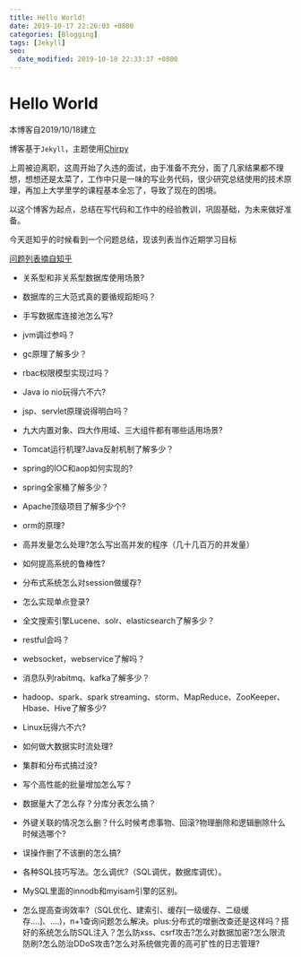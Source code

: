 ```yaml
---
title: Hello World!
date: 2019-10-17 22:26:03 +0800
categories: [Blogging]
tags: [Jekyll]
seo:
  date_modified: 2019-10-18 22:33:37 +0800
---
```


# Hello World

本博客自2019/10/18建立

博客基于`Jekyll`，主题使用[Chirpy](https://jekyllthemes.dev/a-jekyll-theme-with-responsive-web-design-that-focuses-on-text-presentation/)  


上周被迫离职，这周开始了久违的面试，由于准备不充分，面了几家结果都不理想，想想还是太菜了，工作中只是一味的写业务代码，很少研究总结使用的技术原理，再加上大学里学的课程基本全忘了，导致了现在的困境。


以这个博客为起点，总结在写代码和工作中的经验教训，巩固基础，为未来做好准备。

今天逛知乎的时候看到一个问题总结，现该列表当作近期学习目标

[问题列表摘自知乎](https://www.zhihu.com/question/47593889/answer/305395389)

- 关系型和非关系型数据库使用场景?  
- 数据库的三大范式真的要循规蹈矩吗？  
- 手写数据库连接池怎么写?
- jvm调过参吗？  
- gc原理了解多少？  
- rbac权限模型实现过吗？  
- Java io nio玩得六不六?  
- jsp、servlet原理说得明白吗？  
- 九大内置对象、四大作用域、三大组件都有哪些适用场景?  
- Tomcat运行机理?Java反射机制了解多少？  
- spring的IOC和aop如何实现的?  
- spring全家桶了解多少？  
- Apache顶级项目了解多少个?  
- orm的原理?  
- 高并发量怎么处理?怎么写出高并发的程序（几十几百万的并发量）
- 如何提高系统的鲁棒性?  
- 分布式系统怎么对session做缓存?
- 怎么实现单点登录?  
- 全文搜索引擎Lucene、solr、elasticsearch了解多少？
- restful会吗？
- websocket，webservice了解吗？
- 消息队列rabitmq、kafka了解多少？
- hadoop、spark、spark streaming、storm、MapReduce、ZooKeeper、Hbase、Hive了解多少?
- Linux玩得六不六?
- 如何做大数据实时流处理?
- 集群和分布式搞过没?

- 写个高性能的批量增加怎么写？
- 数据量大了怎么存？分库分表怎么搞？
- 外键关联的情况怎么删？什么时候考虑事物、回滚?物理删除和逻辑删除什么时候选哪个?
- 误操作删了不该删的怎么搞?
- 各种SQL技巧写法。怎么调优?（SQL调优，数据库调优）。
- MySQL里面的innodb和myisam引擎的区别。
- 怎么提高查询效率?（SQL优化、建索引、缓存[一级缓存、二级缓存....]、....)，n+1查询问题怎么解决。plus:分布式的增删改查还是这样吗？搭好的系统怎么防SQL注入？怎么防xss、csrf攻击?怎么对数据加密?怎么限流防刷?怎么防治DDoS攻击?怎么对系统做完善的高可扩性的日志管理?
